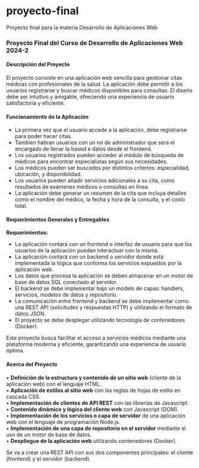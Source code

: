# proyecto-final
Proyecto final para la materia Desarrollo de Aplicaciones Web

### Proyecto Final del Curso de Desarrollo de Aplicaciones Web 2024-2

#### Descripción del Proyecto
El proyecto consiste en una aplicación web sencilla para gestionar citas médicas con profesionales de la salud. La aplicación debe permitir a los usuarios registrarse y buscar médicos disponibles para consultas. El diseño debe ser intuitivo y amigable, ofreciendo una experiencia de usuario satisfactoria y eficiente.

#### Funcionamiento de la Aplicación
- La primera vez que el usuario accede a la aplicación, debe registrarse para poder hacer citas.
- Tambien habran usuarios con un rol de administrador que sera el encargado de llenar la based e datos desde el frontend.
- Los usuarios registrados pueden acceder al módulo de búsqueda de médicos para encontrar especialistas según sus necesidades.
- Los médicos pueden ser buscados por distintos criterios: especialidad, ubicación, y disponibilidad.
- Los usuarios pueden añadir servicios adicionales a su cita, como resultados de exámenes médicos o consultas en línea.
- La aplicación debe generar un resumen de la cita que incluya detalles como el nombre del médico, la fecha y hora de la consulta, y el costo total.

#### Requerimientos Generales y Entregables
**Requerimientos:**
- La aplicación contará con un frontend o interfaz de usuario para que los usuarios de la aplicación puedan interactuar con la misma.
- La aplicación contará con un backend o servidor donde está implementada la lógica que conforma los servicios expuestos por la aplicación web.
- Los datos que procesa la aplicación se deben almacenar en un motor de base de datos SQL conectado al servidor.
- El backend se debe implementar bajo un modelo de capas: handlers, servicios, modelos de datos y repositorio.
- La comunicación entre frontend y backend se debe implementar como una REST API (solicitudes y respuestas HTTP) y utilizando el formato de datos JSON.
- El proyecto se debe desplegar utilizando tecnología de contenedores (Docker).  

Este proyecto busca facilitar el acceso a servicios médicos mediante una plataforma moderna y eficiente, garantizando una experiencia de usuario óptima.

#### Acerca del Proyecto
• **Definición de la estructura y contenido de un sitio web** (cliente de la aplicación web) con el lenguaje HTML.  
• **Aplicación de estilos al sitio web** con las reglas de hojas de estilo en cascada CSS.  
• **Implementación de clientes de API REST** con las librerías de Javascript.  
• **Contenido dinámico y lógica del cliente web** con Javascript (DOM).  
• **Implementación de los servicios o capa de servidor** de una aplicación web con el lenguaje de programación Node.js.  
• **Implementación de una capa de repositorio en el servidor** mediante el uso de un motor de base de datos.  
• **Despliegue de la aplicación web** utilizando contenedores (Docker).  

Se va a crear una REST API con sus dos componentes principales: el cliente (frontend) y el servidor (backend).
